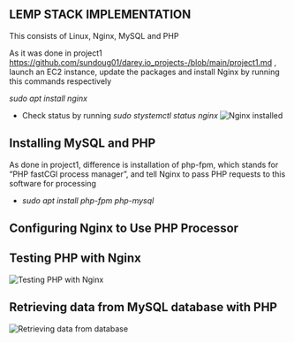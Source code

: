 ## LEMP STACK IMPLEMENTATION
This consists of Linux, Nginx, MySQL and PHP

As it was done in project1 https://github.com/sundoug01/darey.io_projects-/blob/main/project1.md , launch an EC2 instance,
update the packages and install Nginx by running this commands respectively 

*sudo apt install nginx*
- Check status by running *sudo stystemctl status nginx*
![Nginx installed ](https://github.com/sundoug01/darey.io_projects-/assets/28840209/3a326ec4-cf26-4bfc-af60-d4ec450bd529)

## Installing MySQL and PHP
As done in project1, difference is installation of php-fpm, which stands for “PHP fastCGI process manager”, and tell Nginx to pass PHP requests to this software for processing
- *sudo apt install php-fpm php-mysql*

## Configuring Nginx to Use PHP Processor


## Testing PHP with Nginx

![Testing  PHP with Nginx](https://github.com/sundoug01/darey.io_projects-/assets/28840209/d2c9d303-6855-4287-818e-e9209cdc0452)

##  Retrieving data from MySQL database with PHP

![Retrieving data from database ](https://github.com/sundoug01/darey.io_projects-/assets/28840209/e26bd833-5b25-417b-a0d9-71890a6999dd)




